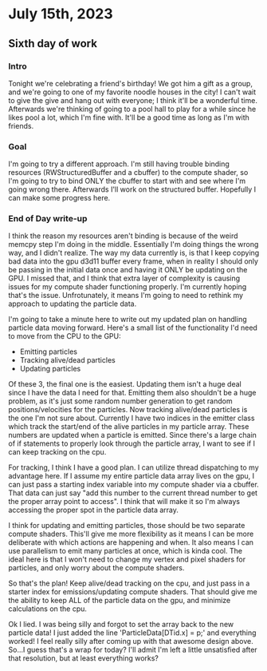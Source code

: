 # July 15th, 2023

## Sixth day of work

### Intro

Tonight we're celebrating a friend's birthday! We got him a gift as a group, and we're going to one of my favorite noodle houses in the city! I can't wait to give the give and hang out with everyone; I think it'll be a wonderful time. Afterwards we're thinking of going to a pool hall to play for a while since he likes pool a lot, which I'm fine with. It'll be a good time as long as I'm with friends.

### Goal

I'm going to try a different approach. I'm still having trouble binding resources (RWStructuredBuffer and a cbuffer) to the compute shader, so I'm going to try to bind ONLY the cbuffer to start with and see where I'm going wrong there. Afterwards I'll work on the structured buffer. Hopefully I can make some progress here.

### End of Day write-up

I think the reason my resources aren't binding is because of the weird memcpy step I'm doing in the middle. Essentially I'm doing things the wrong way, and I didn't realize. The way my data currently is, is that I keep copying bad data into the gpu d3d11 buffer every frame, when in reality I should only be passing in the initial data once and having it ONLY be updating on the GPU. I missed that, and I think that extra layer of complexity is causing issues for my compute shader functioning properly. I'm currently hoping that's the issue. Unfrotunately, it means I'm going to need to rethink my approach to updating the particle data.

I'm going to take a minute here to write out my updated plan on handling particle data moving forward. Here's a small list of the functionality I'd need to move from the CPU to the GPU:

- Emitting particles
- Tracking alive/dead particles
- Updating particles

Of these 3, the final one is the easiest. Updating them isn't a huge deal since I have the data I need for that. Emitting them also shouldn't be a huge problem, as it's just some random number generation to get random positions/velocities for the particles. Now tracking alive/dead particles is the one I'm not sure about. Currently I have two indices in the emitter class which track the start/end of the alive particles in my particle array. These numbers are updated when a particle is emitted. Since there's a large chain of if statements to properly look through the particle array, I want to see if I can keep tracking on the cpu.

For tracking, I think I have a good plan. I can utilize thread dispatching to my advantage here. If I assume my entire particle data array lives on the gpu, I can just pass a starting index variable into my compute shader via a cbuffer. That data can just say "add this number to the current thread number to get the proper array point to access". I think that will make it so I'm always accessing the proper spot in the particle data array.

I think for updating and emitting particles, those should be two separate compute shaders. This'll give me more flexibility as it means I can be more deliberate with which actions are happening and when. It also means I can use parallelism to emit many particles at once, which is kinda cool. The ideal here is that I won't need to change my vertex and pixel shaders for particles, and only worry about the compute shaders.

So that's the plan! Keep alive/dead tracking on the cpu, and just pass in a starter index for emissions/updating compute shaders. That should give me the ability to keep ALL of the particle data on the gpu, and minimize calculations on the cpu.

Ok I lied. I was being silly and forgot to set the array back to the new particle data! I just added the line 'ParticleData[DTid.x] = p;' and everything worked! I feel really silly after coming up with that awesome design above. So...I guess that's a wrap for today? I'll admit I'm left a little unsatisfied after that resolution, but at least everything works?